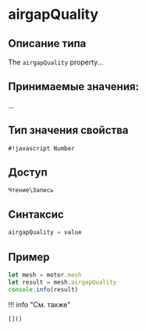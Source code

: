 # airgapQuality

## Описание типа
The `airgapQuality` property...

## Принимаемые значения:
...

## Тип значения свойства
`#!javascript Number`

## Доступ
`Чтение\Запись`

## Синтаксис
```javascript
airgapQuality = value
```

## Пример
```javascript linenums="1"
let mesh = motor.mesh
let result = mesh.airgapQuality
console.info(result)
```

!!! info "См. также"

    []()

